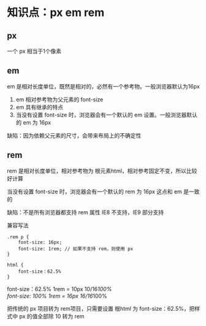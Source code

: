 # 知识点：px em rem

## px 

一个 px 相当于1个像素

## em

em 是相对长度单位，既然是相对的，必然有一个参考物。一般浏览器默认为16px

1. em 相对参考物为父元素的 font-size
2. em 具有继承的特点
3. 当没有设置 font-size 时，浏览器会有一个默认的 em 设置。一般浏览器默认的 em 为 16px

缺陷：因为依赖父元素的尺寸，会带来布局上的不确定性 

## rem

rem 是相对长度单位，相对参考物为 根元素html，相对参考固定不变，所以比较好计算

当没有设置 font-size 时，浏览器会有一个默认的 rem 为 16px 这点和 em 是一致的

缺陷：不是所有浏览器都支持 rem 属性 IE8 不支持，IE9 部分支持

兼容写法
```
.rem p {
    font-size: 16px;
    font-size: 1rem; // 如果不支持 rem，则使用 px
}
```
```
html {
    font-size：62.5%
}
```
font-size：62.5%  1rem = 10px   10/16*100%  
font-size: 100%   1rem = 16px   16/16*100%

把传统的 px 项目转为 rem项目，只需要设置 根html 为 font-size：62.5%，把样式中 px 的值全部除 10 转为 rem
